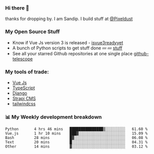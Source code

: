 ### Hi there 👋

thanks for dropping by.
I am Sandip. I build stuff at [@Pixeldust](github.com/pixeldust-in/)

###  **My Open Source Stuff**

 - Know if Vue Js version 3 is released -  [isvue3readyyet](https://github.com/sandiprb/isvue3readyyet)
 - A bunch of Python scripts to get stuff done 💤 💤 [stuff](https://github.com/sandiprb/stuff)
 - See all your starred Github repositories at one single place [github-telescope](https://github.com/sandiprb/github-telescope)



###  **My tools of trade:**
 - [Vue Js](https://github.com/vuejs/vue/)
 - [TypeScript](https://github.com/microsoft/TypeScript)
 - [Django](github.com/django/django)
 - [Strapi CMS](github.com/strapi/strapi)
 - [tailwindcss](https://github.com/tailwindlabs/tailwindcss)


###  📊 **My Weekly development breakdown**
<!--START_SECTION:waka-->

```text
Python       4 hrs 46 mins   ███████████████▒░░░░░░░░░   61.60 %
Vue.js       1 hr 10 mins    ███▓░░░░░░░░░░░░░░░░░░░░░   15.09 %
Bash         28 mins         █▓░░░░░░░░░░░░░░░░░░░░░░░   06.08 %
Text         20 mins         █░░░░░░░░░░░░░░░░░░░░░░░░   04.31 %
Other        14 mins         ▓░░░░░░░░░░░░░░░░░░░░░░░░   03.12 %
```

<!--END_SECTION:waka-->
